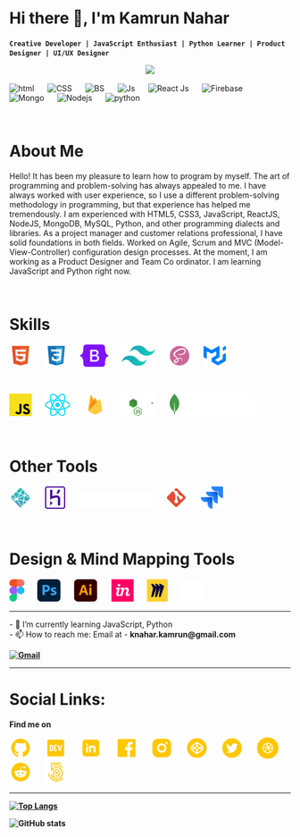 # Hi there 👋, I'm Kamrun Nahar

**`Creative Developer | JavaScript Enthusiast | Python Learner | Product Designer | UI/UX Designer`**
<br>

<p align="center">
  <img src="https://readme-typing-svg.herokuapp.com?font=poppins&weight=900&size=24&pause=1000&color=FBAF52&center=true&vCenter=true&width=435&lines=MERN+Stack+Developer;JavaScript+Enthusiast;Self+Taught+Programmer;Senior+UI%2FUX+Designer">
</p>


<!-- ![Designer | Developer](https://github.com/iknahar/iknahar/blob/main/assets/hero.jpg?raw=true) -->

<img src='https://i.giphy.com/media/XAxylRMCdpbEWUAvr8/giphy.webp' alt='html' height='150'>&nbsp;&nbsp;&nbsp;&nbsp;&nbsp;
<img src='https://i.giphy.com/media/fsEaZldNC8A1PJ3mwp/giphy.webp' alt='CSS' height='150'>&nbsp;&nbsp;&nbsp;&nbsp;&nbsp;
<img src='https://i.giphy.com/media/Sr8xDpMwVKOHUWDVRD/giphy.webp' alt='BS' height='150'>&nbsp;&nbsp;&nbsp;&nbsp;&nbsp;
<img src='https://i.giphy.com/media/ln7z2eWriiQAllfVcn/giphy.webp' alt='Js' height='150'>&nbsp;&nbsp;&nbsp;&nbsp;&nbsp;
<img src='https://i.giphy.com/media/eNAsjO55tPbgaor7ma/giphy.webp' alt='React Js' height='150'>&nbsp;&nbsp;&nbsp;&nbsp;&nbsp;
<img src='https://i.giphy.com/media/Ri2TUcKlaOcaDBxFpY/giphy.webp' alt='Firebase' height='150'>&nbsp;&nbsp;&nbsp;&nbsp;&nbsp;
<img src='https://i.giphy.com/media/tAjb5pyCEBhEb8jWxC/giphy_s.gif' alt='Mongo' height='150'>&nbsp;&nbsp;&nbsp;&nbsp;&nbsp;
<img src='https://i.giphy.com/media/kdFc8fubgS31b8DsVu/giphy.webp' alt='Nodejs' height='150'>&nbsp;&nbsp;&nbsp;&nbsp;&nbsp;
<img src='https://i.giphy.com/media/LMt9638dO8dftAjtco/giphy.webp' alt='python' height='150'>&nbsp;&nbsp;&nbsp;&nbsp;&nbsp;

<br>

# About Me
Hello! It has been my pleasure to learn how to program by myself. The art of programming and problem-solving has always appealed to me. I have always worked with user experience, so I use a different problem-solving methodology in programming, but that experience has helped me tremendously. I am experienced with HTML5, CSS3, JavaScript, ReactJS, NodeJS, MongoDB, MySQL, Python, and other programming dialects and libraries. As a project manager and customer relations professional, I have solid foundations in both fields. Worked on Agile, Scrum and MVC (Model-View-Controller) configuration design processes. At the moment, I am working as a Product Designer and Team Co ordinator. I am learning JavaScript and Python right now.

<br>

# Skills

<img src='https://raw.githubusercontent.com/iknahar/iknahar/main/assets/skills/line1/vscode-icons_file-type-html.svg' alt='html' height='40'>&nbsp;&nbsp;&nbsp;&nbsp;&nbsp;
<img src='https://raw.githubusercontent.com/iknahar/iknahar/main/assets/skills/line1/vscode-icons_file-type-css.svg' alt='css' height='40'>&nbsp;&nbsp;&nbsp;&nbsp;&nbsp;
<img src='https://raw.githubusercontent.com/iknahar/iknahar/main/assets/skills/line1/logos_bootstrap.svg' alt='bs' height='40'>&nbsp;&nbsp;&nbsp;&nbsp;&nbsp;
<img src='https://raw.githubusercontent.com/iknahar/iknahar/main/assets/skills/line1/logos_tailwindcss-icon.svg' alt='tw' height='40'>&nbsp;&nbsp;&nbsp;&nbsp;&nbsp;
<img src='https://raw.githubusercontent.com/iknahar/iknahar/main/assets/skills/line1/vscode-icons_file-type-scss2.svg' alt='scss' height='40'>&nbsp;&nbsp;&nbsp;&nbsp;&nbsp;
<img src='https://raw.githubusercontent.com/iknahar/iknahar/main/assets/skills/line1/simple-icons_mui.svg' alt='mui' height='40'>&nbsp;&nbsp;&nbsp;&nbsp;&nbsp;

<br>


<img src='https://raw.githubusercontent.com/iknahar/iknahar/main/assets/skills/line2/logos_javascript.svg' alt='js' height='40'>&nbsp;&nbsp;&nbsp;&nbsp;&nbsp;
<img src='https://raw.githubusercontent.com/iknahar/iknahar/main/assets/skills/line2/logos_react.svg' alt='rj' height='40'>&nbsp;&nbsp;&nbsp;&nbsp;&nbsp;
<img src='https://raw.githubusercontent.com/iknahar/iknahar/main/assets/skills/line2/vscode-icons_file-type-firebase.svg' alt='firebase' height='40'>&nbsp;&nbsp;&nbsp;&nbsp;&nbsp;
<img src='https://raw.githubusercontent.com/iknahar/iknahar/main/assets/skills/line2/logos_nodejs.svg' alt='node' height='40'>&nbsp;&nbsp;&nbsp;&nbsp;&nbsp;
<img src='https://raw.githubusercontent.com/iknahar/iknahar/main/assets/skills/line2/logos_mongodb.svg' alt='mongo' height='40'>&nbsp;&nbsp;&nbsp;&nbsp;&nbsp;

<br>


# Other Tools

<img src='https://raw.githubusercontent.com/iknahar/iknahar/main/assets/skills/line3/vscode-icons_file-type-netlify.svg' alt='Netlify' height='40'>&nbsp;&nbsp;&nbsp;&nbsp;&nbsp;
<img src='https://raw.githubusercontent.com/iknahar/iknahar/main/assets/skills/line3/logos_heroku-icon.svg' alt='Heroku' height='40'>&nbsp;&nbsp;&nbsp;&nbsp;&nbsp;
<img src='https://raw.githubusercontent.com/iknahar/iknahar/main/assets/skills/line3/logos_vercel.svg' alt='Vercel' height='30'>&nbsp;&nbsp;&nbsp;&nbsp;&nbsp;
<img src='https://raw.githubusercontent.com/iknahar/iknahar/main/assets/skills/line3/mdi_git.svg' alt='Git' height='40'>&nbsp;&nbsp;&nbsp;&nbsp;&nbsp;
<img src='https://raw.githubusercontent.com/iknahar/iknahar/main/assets/skills/line3/logos_jira.svg' alt='Jira' height='40'>&nbsp;&nbsp;&nbsp;&nbsp;&nbsp;


<br>


# Design & Mind Mapping Tools

<img src='https://raw.githubusercontent.com/iknahar/iknahar/main/assets/skills/line4/logos_figma.svg' alt='Fig' height='40'>&nbsp;&nbsp;&nbsp;&nbsp;&nbsp;
<img src='https://raw.githubusercontent.com/iknahar/iknahar/main/assets/skills/line4/logos_adobe-photoshop.svg' alt='PS' height='40'>&nbsp;&nbsp;&nbsp;&nbsp;&nbsp;
<img src='https://raw.githubusercontent.com/iknahar/iknahar/main/assets/skills/line4/logos_adobe-illustrator.svg' alt='AI' height='40'>&nbsp;&nbsp;&nbsp;&nbsp;&nbsp;
<img src='https://raw.githubusercontent.com/iknahar/iknahar/main/assets/skills/line4/logos_invision-icon.svg' alt='INS' height='40'>&nbsp;&nbsp;&nbsp;&nbsp;&nbsp;
<img src='https://github.com/iknahar/iknahar/blob/main/assets/skills/line4/miro.png?raw=true' alt='Miro' height='40'>&nbsp;&nbsp;&nbsp;&nbsp;&nbsp;
<img src='https://raw.githubusercontent.com/iknahar/iknahar/main/assets/skills/line4/radix-icons_notion-logo.svg' alt='Notion' height='40'>&nbsp;&nbsp;&nbsp;&nbsp;&nbsp;


<hr>
- 🌱 I’m currently learning JavaScript, Python <br>
- 📫 How to reach me: Email at - <b> knahar.kamrun@gmail.com <b>

[![Gmail](https://img.shields.io/badge/%20-Send%20Mail-black?color=14171A&labelColor=ef5350&logo=gmail&logoColor=ffffff)](mailto:knahar.kamrun@gmail.com) 



<hr>

# Social Links:

Find me on 
<br>

[<img src='https://raw.githubusercontent.com/iknahar/iknahar/main/assets/ri_github-fill.svg' alt='github' height='40'>](https://github.com/iknahar)  &nbsp;&nbsp;&nbsp;&nbsp;&nbsp;
[<img src='https://raw.githubusercontent.com/iknahar/iknahar/main/assets/bxl_dev-to.svg' alt='dev' height='40'>](https://dev.to/iknahar)  &nbsp;&nbsp;&nbsp;&nbsp;&nbsp;
[<img src='https://raw.githubusercontent.com/iknahar/iknahar/main/assets/mingcute_linkedin-fill.svg' alt='linkedin' height='40'>](https://www.linkedin.com/in/knahar/)  &nbsp;&nbsp;&nbsp;&nbsp;&nbsp;
[<img src='https://raw.githubusercontent.com/iknahar/iknahar/main/assets/dashicons_facebook.svg' alt='facebook' height='40'>](https://www.facebook.com/iknahar)  &nbsp;&nbsp;&nbsp;&nbsp;&nbsp;
[<img src='https://raw.githubusercontent.com/iknahar/iknahar/main/assets/ri_instagram-fill.svg' alt='instagram' height='40'>](https://www.instagram.com/iknahar/)  &nbsp;&nbsp;&nbsp;&nbsp;&nbsp;
[<img src='https://raw.githubusercontent.com/iknahar/iknahar/main/assets/ion_logo-codepen.svg' alt='codepen' height='40'>](https://codepen.io/iknahar)  &nbsp;&nbsp;&nbsp;&nbsp;&nbsp;
[<img src='https://raw.githubusercontent.com/iknahar/iknahar/main/assets/ant-design_twitter-circle-filled.svg' alt='TWt' height='40'>](https://twitter.com/ik_nahar)  &nbsp;&nbsp;&nbsp;&nbsp;&nbsp;
[<img src='https://raw.githubusercontent.com/iknahar/iknahar/main/assets/entypo-social_dribbble-with-circle.svg' alt='Dribbble' height='40'>](https://twitter.com/ik_nahar)  &nbsp;&nbsp;&nbsp;&nbsp;&nbsp; 
[<img src='https://raw.githubusercontent.com/iknahar/iknahar/main/assets/ic_outline-reddit.svg' alt='Dribbble' height='40'>](https://dribbble.com/iknahar)  &nbsp;&nbsp;&nbsp;&nbsp;&nbsp;
[<img src='https://raw.githubusercontent.com/iknahar/iknahar/main/assets/jam_500px.svg' alt='Dribbble' height='40'>](https://500px.com/p/iknahar)  &nbsp;&nbsp;&nbsp;&nbsp;&nbsp;


<hr>

[![Top Langs](https://github-readme-stats.vercel.app/api/top-langs/?username=iknahar&theme=vision-friendly-dark&layout=compact)](https://github.com/anuraghazra/github-readme-stats)

![GitHub stats](https://github-readme-stats.vercel.app/api?username=iknahar&show_icons=true&count_private=true&theme=vision-friendly-dark)  

